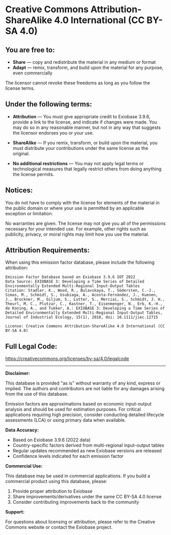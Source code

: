 # Creative Commons Attribution-ShareAlike 4.0 International (CC BY-SA 4.0)

## You are free to:

- **Share** — copy and redistribute the material in any medium or format
- **Adapt** — remix, transform, and build upon the material for any purpose, even commercially

The licensor cannot revoke these freedoms as long as you follow the license terms.

## Under the following terms:

- **Attribution** — You must give appropriate credit to Exiobase 3.9.6, provide a link to the license, and indicate if changes were made. You may do so in any reasonable manner, but not in any way that suggests the licensor endorses you or your use.

- **ShareAlike** — If you remix, transform, or build upon the material, you must distribute your contributions under the same license as the original.

- **No additional restrictions** — You may not apply legal terms or technological measures that legally restrict others from doing anything the license permits.

## Notices:

You do not have to comply with the license for elements of the material in the public domain or where your use is permitted by an applicable exception or limitation.

No warranties are given. The license may not give you all of the permissions necessary for your intended use. For example, other rights such as publicity, privacy, or moral rights may limit how you use the material.

## Attribution Requirements:

When using this emission factor database, please include the following attribution:

```
Emission Factor Database based on Exiobase 3.9.6 IOT 2022
Data Source: EXIOBASE 3: Developing a Time Series of Detailed Environmentally Extended Multi-Regional Input-Output Tables
Citation: Stadler, K., Wood, R., Bulavskaya, T., Södersten, C.-J., Simas, M., Schmidt, S., Usubiaga, A., Acosta-Fernández, J., Kuenen, J., Bruckner, M., Giljum, S., Lutter, S., Merciai, S., Schmidt, J. H., Theurl, M. C., Plutzar, C., Kastner, T., Eisenmenger, N., Erb, K.-H., de Koning, A., and Tukker, A.: EXIOBASE 3: Developing a Time Series of Detailed Environmentally Extended Multi-Regional Input-Output Tables, Journal of Industrial Ecology, 15(1), 2018, doi: 10.1111/jiec.12715

License: Creative Commons Attribution-ShareAlike 4.0 International (CC BY-SA 4.0)
```

## Full Legal Code:

https://creativecommons.org/licenses/by-sa/4.0/legalcode

---

**Disclaimer:**

This database is provided "as is" without warranty of any kind, express or implied. The authors and contributors are not liable for any damages arising from the use of this database.

Emission factors are approximations based on economic input-output analysis and should be used for estimation purposes. For critical applications requiring high precision, consider conducting detailed lifecycle assessments (LCA) or using primary data when available.

**Data Accuracy:**

- Based on Exiobase 3.9.6 (2022 data)
- Country-specific factors derived from multi-regional input-output tables
- Regular updates recommended as new Exiobase versions are released
- Confidence levels indicated for each emission factor

**Commercial Use:**

This database may be used in commercial applications. If you build a commercial product using this database, please:

1. Provide proper attribution to Exiobase
2. Share improvements/derivatives under the same CC BY-SA 4.0 license
3. Consider contributing improvements back to the community

**Support:**

For questions about licensing or attribution, please refer to the Creative Commons website or contact the Exiobase project.
